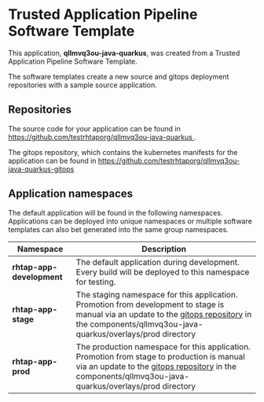 # Trusted Application Pipeline Software Template

This application, **qllmvq3ou-java-quarkus**, was created from a Trusted Application Pipeline Software Template.

The software templates create a new source and gitops deployment repositories with a sample source application. 

## Repositories

The source code for your application can be found in [https://github.com/testrhtaporg/qllmvq3ou-java-quarkus ](https://github.com/testrhtaporg/qllmvq3ou-java-quarkus ).
 
The gitops repository, which contains the kubernetes manifests for the application can be found in 
[https://github.com/testrhtaporg/qllmvq3ou-java-quarkus-gitops ](https://github.com/testrhtaporg/qllmvq3ou-java-quarkus-gitops ) 

## Application namespaces 

The default application will be found in the following namespaces. Applications can be deployed into unique namespaces or multiple software templates can also bet generated into the same group namespaces.  

|  Namespace   |  Description   |  
| -------- | -------- |   
| **rhtap-app-development** | The default application during development. Every build will be deployed to this namespace for testing. | 
| **rhtap-app-stage** | The staging namespace for this application. Promotion from development to stage is manual via an update to the [gitops repository](https://github.com/testrhtaporg/qllmvq3ou-java-quarkus-gitops ) in the components/qllmvq3ou-java-quarkus/overlays/prod directory |  
| **rhtap-app-prod** | The production namespace for this application. Promotion from stage to production is manual via an update to the [gitops repository](https://github.com/testrhtaporg/qllmvq3ou-java-quarkus-gitops ) in the components/qllmvq3ou-java-quarkus/overlays/prod directory | 